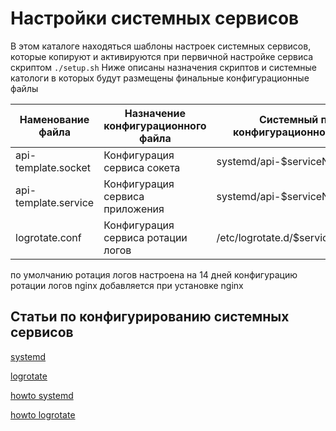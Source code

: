 Настройки системных сервисов
============================

В этом каталоге находяться шаблоны настроек системных сервисов, которые копируют и активируются при первичной настройке сервиса скриптом ```./setup.sh```
Ниже описаны назначения скриптов и системные катологи в которых будут размещены финальные конфигурационные файлы

Наменование файла   |Назначение конфигурационного файла  |Системный путь конфигурационного файла
--------------------|------------------------------------|--------------------------------------
api-template.socket | Конфигурация сервиса сокета        | systemd/api-$serviceName.socket 
api-template.service| Конфигурация сервиса приложения    | systemd/api-$serviceName.service 
logrotate.conf      | Конфигурация сервиса ротации логов | /etc/logrotate.d/$serviceName

по умолчанию ротация логов настроена на 14 дней 
конфигурацию ротации логов nginx добавляется при установке nginx

Cтатьи по конфигурированию системных сервисов
---------------------------------------------
[systemd](https://ru.wikipedia.org/wiki/Systemd)

[logrotate](https://wiki.archlinux.org/index.php/Logrotate)

[howto systemd](https://www.digitalocean.com/community/tutorials/how-to-serve-flask-applications-with-gunicorn-and-nginx-on-ubuntu-18-04-ru#%D1%88%D0%B0%D0%B3-4-%E2%80%94-%D0%BD%D0%B0%D1%81%D1%82%D1%80%D0%BE%D0%B9%D0%BA%D0%B0-gunicorn)

[howto logrotate](https://www.digitalocean.com/community/tutorials/how-to-manage-logfiles-with-logrotate-on-ubuntu-16-04)
